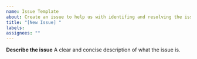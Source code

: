 ```yaml
---
name: Issue Template
about: Create an issue to help us with identifing and resolving the issue
title: "[New Issue] "
labels:
assignees: ""
---
```


**Describe the issue**
A clear and concise description of what the issue is.
